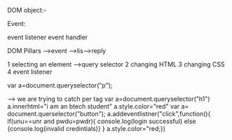DOM object:-

Event:

event listener 
event handler


DOM Pillars -->event -->lis-->reply

1 selecting an element -->query selector
2 changing HTML
3 changing CSS
4 event listener

var a=document.queryselector("p");

--> we are trying to catch per tag
        var a=document.queryselector("h1")
        a.innerhtml="i am an btech student"
            a.style.color="red"
        var a= document.querselector("button");
        a.addeventlistner("click",function(){
                if(unu==unr and pwdu=pwdr){
                    console.log(login successful)
                else
                    {console.log(invalid credintials)}
                }
               a.style.color="red;})